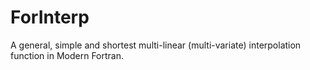 # ForInterp
A general, simple and shortest multi-linear (multi-variate) interpolation function in Modern Fortran.
